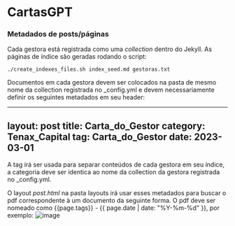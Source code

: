 # CartasGPT

### Metadados de posts/páginas

Cada gestora está registrada como uma *collection* dentro do Jekyll. 
As páginas de índice são geradas rodando o script:

```console
./create_indexes_files.sh index_seed.md gestoras.txt
```

Documentos em cada gestora devem ser colocados na pasta de mesmo nome da collection registrada no _config.yml
e devem necessariamente definir os seguintes metadados em seu header:

---
layout: post
title: Carta_do_Gestor
category: Tenax_Capital
tag: Carta_do_Gestor
date: 2023-03-01
---

A tag irá ser usada para separar conteúdos de cada gestora em seu índice, a categoria deve ser identica ao nome da collection da gestora 
registrada no _config.yml. 


O layout *post.html* na pasta layouts irá usar esses metadados para buscar o pdf correspondente à um documento da seguinte forma.
O pdf deve ser nomeado como {{page.tags}} - {{ page.date | date: "%Y-%m-%d" }}, por exemplo:
![image](https://user-images.githubusercontent.com/11686042/236899481-11698df7-fd10-4217-9bea-69345aa7b0e9.png)

